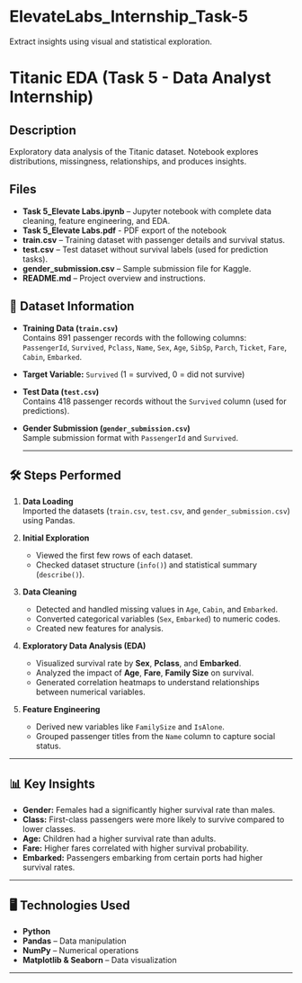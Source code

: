 # ElevateLabs_Internship_Task-5
Extract insights using visual and statistical exploration.
# Titanic EDA (Task 5 - Data Analyst Internship)

## Description
Exploratory data analysis of the Titanic dataset. Notebook explores distributions, missingness, relationships, and produces insights.

## Files
- **Task 5_Elevate Labs.ipynb** – Jupyter notebook with complete data cleaning, feature engineering, and EDA.
- **Task 5_Elevate Labs.pdf** - PDF export of the notebook 
- **train.csv** – Training dataset with passenger details and survival status.
- **test.csv** – Test dataset without survival labels (used for prediction tasks).
- **gender_submission.csv** – Sample submission file for Kaggle.
- **README.md** – Project overview and instructions.

## 📂 Dataset Information
- **Training Data (`train.csv`)**  
  Contains 891 passenger records with the following columns:  
  `PassengerId`, `Survived`, `Pclass`, `Name`, `Sex`, `Age`, `SibSp`, `Parch`, `Ticket`, `Fare`, `Cabin`, `Embarked`.
  
- **Target Variable:** `Survived` (1 = survived, 0 = did not survive)

- **Test Data (`test.csv`)**  
  Contains 418 passenger records without the `Survived` column (used for predictions).

- **Gender Submission (`gender_submission.csv`)**  
  Sample submission format with `PassengerId` and `Survived`.

  ---

## 🛠️ Steps Performed
1. **Data Loading**  
   Imported the datasets (`train.csv`, `test.csv`, and `gender_submission.csv`) using Pandas.

2. **Initial Exploration**  
   - Viewed the first few rows of each dataset.  
   - Checked dataset structure (`info()`) and statistical summary (`describe()`).

3. **Data Cleaning**  
   - Detected and handled missing values in `Age`, `Cabin`, and `Embarked`.  
   - Converted categorical variables (`Sex`, `Embarked`) to numeric codes.  
   - Created new features for analysis.

4. **Exploratory Data Analysis (EDA)**  
   - Visualized survival rate by **Sex**, **Pclass**, and **Embarked**.  
   - Analyzed the impact of **Age**, **Fare**, **Family Size** on survival.  
   - Generated correlation heatmaps to understand relationships between numerical variables.

5. **Feature Engineering**  
   - Derived new variables like `FamilySize` and `IsAlone`.  
   - Grouped passenger titles from the `Name` column to capture social status.

---

## 📊 Key Insights
- **Gender:** Females had a significantly higher survival rate than males.
- **Class:** First-class passengers were more likely to survive compared to lower classes.
- **Age:** Children had a higher survival rate than adults.
- **Fare:** Higher fares correlated with higher survival probability.
- **Embarked:** Passengers embarking from certain ports had higher survival rates.

---

## 🖥️ Technologies Used
- **Python**  
- **Pandas** – Data manipulation  
- **NumPy** – Numerical operations  
- **Matplotlib & Seaborn** – Data visualization

---

